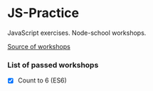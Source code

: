 # JS-Practice

JavaScript exercises. Node-school workshops.

[Source of workshops](https://nodeschool.io)


### List of passed workshops

- [x] Count to 6 (ES6)
